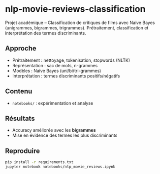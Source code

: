 # nlp-movie-reviews-classification
Projet académique – Classification de critiques de films avec Naive Bayes (unigrammes, bigrammes, trigrammes). Prétraitement, classification et interprétation des termes discriminants.

## Approche
- Prétraitement : nettoyage, tokenisation, stopwords (NLTK)
- Représentation : sac de mots, n-grammes
- Modèles : Naive Bayes (uni/bi/tri-grammes)
- Interprétation : termes discriminants positifs/négatifs

## Contenu
- `notebooks/` : expérimentation et analyse

## Résultats
- Accuracy améliorée avec les **bigrammes**
- Mise en évidence des termes les plus discriminants

## Reproduire
```bash
pip install -r requirements.txt
jupyter notebook notebooks/nlp_movie_reviews.ipynb
